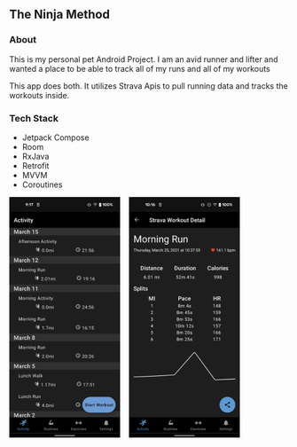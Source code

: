 ## The Ninja Method ##

### About ###
This is my personal pet Android Project. I am an avid runner and lifter and
wanted a place to be able to track all of my runs and all of my workouts

This app does both. It utilizes Strava Apis to pull running data and tracks the workouts inside.

### Tech Stack ###
* Jetpack Compose
* Room
* RxJava 
* Retrofit
* MVVM
* Coroutines

<img src="/images/app_home.png" width="200">&nbsp;&nbsp;&nbsp;&nbsp;<img src="/images/strava_detail.png" width="200">



